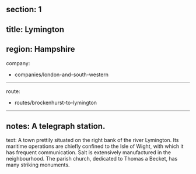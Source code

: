 ﻿section: 1
----
title: Lymington
----
region: Hampshire
----
company:
- companies/london-and-south-western
----
route:
- routes/brockenhurst-to-lymington
----
notes: A telegraph station.
----
text: A town prettily situated on the right bank of the river Lymington. Its maritime operations are chiefly confined to the Isle of Wight, with which it has frequent communication. Salt is extensively manufactured in the neighbourhood. The parish church, dedicated to Thomas a Becket, has many striking monuments.
